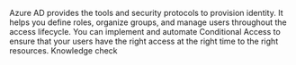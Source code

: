 Azure AD provides the tools and security protocols to provision identity. It helps you define roles, organize groups, and manage users throughout the access lifecycle. You can implement and automate Conditional Access to ensure that your users have the right access at the right time to the right resources. 
Knowledge check